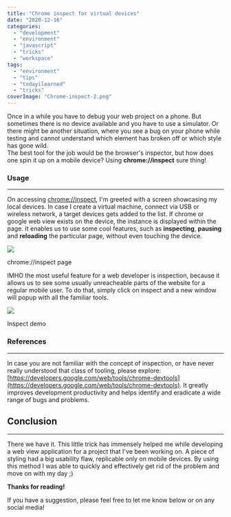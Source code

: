 ```yaml
---
title: "Chrome inspect for virtual devices"
date: "2020-12-16"
categories: 
  - "development"
  - "environment"
  - "javascript"
  - "tricks"
  - "workspace"
tags: 
  - "environment"
  - "tips"
  - "todayilearned"
  - "tricks"
coverImage: "Chrome-inspect-2.png"
---
```


Once in a while you have to debug your web project on a phone. But sometimes there is no device available and you have to use a simulator. Or there might be another situation, where you see a bug on your phone while testing and cannot understand which element has broken off or which style has gone wild.  
The best tool for the job would be the browser's inspector, but how does one spin it up on a mobile device? Using **chrome://inspect** sure thing!

### Usage

* * *

On accessing [chrome://inspect](chrome://inspect), I'm greeted with a screen showcasing my local devices. In case I create a virtual machine, connect via USB or wireless network, a target devices gets added to the list. If chrome or google web view exists on the device, the instance is displayed within the page. It enables us to use some cool features, such as **inspecting**, **pausing** and **reloading** the particular page, without even touching the device.

![](/images/chrome-inspect-for-virtual-devices/Screen-Shot-2020-12-17-at-01.24.00-1-1024x599.png)

chrome://inspect page

IMHO the most useful feature for a web developer is inspection, because it allows us to see some usually unreacheable parts of the website for a regular mobile user. To do that, simply click on inspect and a new window will popup with all the familiar tools.

![](/images/chrome-inspect-for-virtual-devices/Screen-Shot-2020-12-17-at-01.28.48-1024x825.png)

Inspect demo

### References

* * *

In case you are not familiar with the concept of inspection, or have never really understood that class of tooling, please explore: [https://developers.google.com/web/tools/chrome-devtools](https://developers.google.com/web/tools/chrome-devtools). It greatly improves development productivity and helps identify and eradicate a wide range of bugs and problems.

## Conclusion

* * *

There we have it. This little trick has immensely helped me while developing a web view application for a project that I've been working on. A piece of styling had a big usability flaw, replicable only on mobile devices. By using this method I was able to quickly and effectively get rid of the problem and move on with my day ;)

**Thanks for reading!**

If you have a suggestion, please feel free to let me know below or on any social media!
